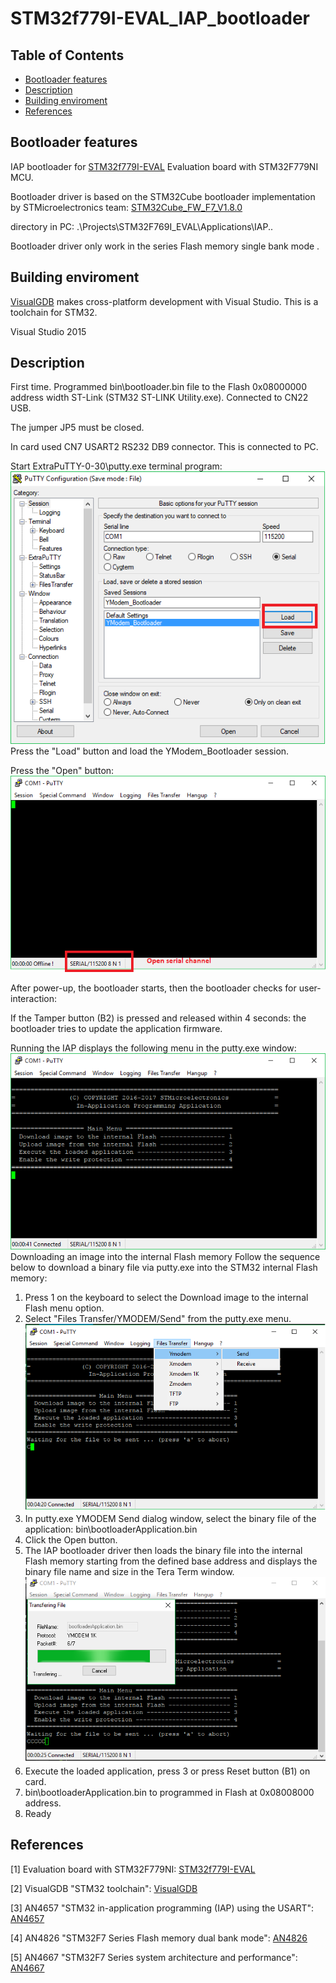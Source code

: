 # STM32f779I-EVAL_IAP_bootloader

## Table of Contents
- [Bootloader features](#bootloader-features)
- [Description](#description)
- [Building enviroment](#building_enviroment)
- [References](#references)

## Bootloader features
IAP bootloader for [STM32f779I-EVAL](http://www.st.com/en/evaluation-tools/stm32f779i-eval.html) Evaluation board with STM32F779NI MCU.

Bootloader driver is based on the STM32Cube bootloader implementation by STMicroelectronics team: [STM32Cube_FW_F7_V1.8.0](http://www.st.com/content/st_com/en/products/embedded-software/mcus-embedded-software/stm32-embedded-software/stm32cube-mcu-packages/stm32cubef7.html)

directory in PC: .\Projects\STM32F769I_EVAL\Applications\IAP\..

Bootloader driver only work in the series Flash memory single bank mode .


## Building enviroment

[VisualGDB](https://visualgdb.com/) makes cross-platform development with Visual Studio. This is a toolchain for STM32.

Visual Studio 2015

## Description

First time. Programmed bin\bootloader.bin file to the Flash 0x08000000 address width ST-Link (STM32 ST-LINK Utility.exe). Connected to CN22 USB.

The jumper JP5 must be closed.

In card used CN7 USART2 RS232 DB9 connector. This is connected to PC.

Start ExtraPuTTY-0-30\putty.exe terminal program:
![Bootloader sequence](kep1.png) Press the "Load" button and load the YModem_Bootloader session.

Press the "Open" button:
![Bootloader sequence](kep2.png)

After power-up, the bootloader starts, then the bootloader checks for user-interaction:

If the Tamper button (B2) is pressed and released within 4 seconds: the bootloader tries to update the application firmware.

Running the IAP displays the following menu in the putty.exe window:
![Bootloader sequence](kep3.png)
Downloading an image into the internal Flash memory
Follow the sequence below to download a binary file via putty.exe into the STM32 internal Flash memory:
1. Press 1 on the keyboard to select the Download image to the internal Flash menu option.
2. Select "Files Transfer/YMODEM/Send" from the putty.exe menu.
![Bootloader sequence](kep4.png)
3. In putty.exe YMODEM Send dialog window, select the binary file of the application: bin\bootloaderApplication.bin
4. Click the Open button.
5. The IAP bootloader driver then loads the binary file into the internal Flash memory starting from the defined base address and displays the binary file name and size in the Tera Term window.
![Bootloader sequence](kep5.png) 
6. Execute the loaded application, press 3 or press Reset button (B1) on card.
7. bin\bootloaderApplication.bin to programmed in Flash at 0x08008000 address. 
8. Ready

## References

[1] Evaluation board with STM32F779NI:  [STM32f779I-EVAL](http://www.st.com/en/evaluation-tools/stm32f779i-eval.html)

[2] VisualGDB "STM32 toolchain": [VisualGDB](https://visualgdb.com/)

[3] AN4657 "STM32 in-application programming (IAP) using the USART": [AN4657](http://www.st.com/content/ccc/resource/technical/document/application_note/27/38/37/58/c2/8c/40/07/DM00161366.pdf/files/DM00161366.pdf/jcr:content/translations/en.DM00161366.pdf)

[4] AN4826 "STM32F7 Series Flash memory dual bank mode": [AN4826](http://www.st.com/content/ccc/resource/technical/document/application_note/group0/d2/bd/77/e8/0d/3a/43/cf/DM00266999/files/DM00266999.pdf/jcr:content/translations/en.DM00266999.pdf)

[5] AN4667 "STM32F7 Series system architecture and performance": [AN4667](http://www.st.com/content/ccc/resource/technical/document/application_note/0e/53/06/68/ef/2f/4a/cd/DM00169764.pdf/files/DM00169764.pdf/jcr:content/translations/en.DM00169764.pdf)


